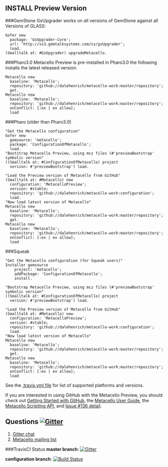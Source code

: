 ## INSTALL Preview Version

###GemStone
GsUpgrader works on all versions of GemStone against all Versions of GLASS:

```Smalltalk
Gofer new
  package: 'GsUpgrader-Core';
  url: 'http://ss3.gemtalksystems.com/ss/gsUpgrader';
  load.
(Smalltalk at: #GsUpgrader) upgradeMetacello.
```

###Pharo3.0
Metacello Preview  is pre-installed in Pharo3.0 the following installs the latest released version:

```Smalltalk
Metacello new
  baseline: 'Metacello';
  repository: 'github://dalehenrich/metacello-work:master/repository';
  get.
Metacello new
  baseline: 'Metacello';
  repository: 'github://dalehenrich/metacello-work:master/repository';
  onConflict: [:ex | ex allow];
  load
```

###Pharo (older than Pharo3.0)

```Smalltalk
"Get the Metacello configuration"
Gofer new
  gemsource: 'metacello';
  package: 'ConfigurationOfMetacello';
  load.
"Bootstrap Metacello Preview, using mcz files (#'previewBootstrap' symbolic version"
((Smalltalk at: #ConfigurationOfMetacello) project 
  version: #'previewBootstrap') load.

"Load the Preview version of Metacello from GitHub"
(Smalltalk at: #Metacello) new
  configuration: 'MetacelloPreview';
  version: #stable;
  repository: 'github://dalehenrich/metacello-work:configuration';
  load.
"Now load latest version of Metacello"
Metacello new
  baseline: 'Metacello';
  repository: 'github://dalehenrich/metacello-work:master/repository';
  get.
Metacello new
  baseline: 'Metacello';
  repository: 'github://dalehenrich/metacello-work:master/repository';
  onConflict: [:ex | ex allow];
  load
```

###Squeak

```Smalltalk
"Get the Metacello configuration (for Squeak users)"
Installer gemsource
    project: 'metacello';
    addPackage: 'ConfigurationOfMetacello';
    install.

"Bootstrap Metacello Preview, using mcz files (#'previewBootstrap' symbolic version"
((Smalltalk at: #ConfigurationOfMetacello) project 
  version: #'previewBootstrap') load.

"Load the Preview version of Metacello from GitHub"
(Smalltalk at: #Metacello) new
  configuration: 'MetacelloPreview';
  version: #stable;
  repository: 'github://dalehenrich/metacello-work:configuration';
  load.
"Now load latest version of Metacello"
Metacello new
  baseline: 'Metacello';
  repository: 'github://dalehenrich/metacello-work:master/repository';
  get.
Metacello new
  baseline: 'Metacello';
  repository: 'github://dalehenrich/metacello-work:master/repository';
  onConflict: [:ex | ex allow];
  load
```


See the [.travis.yml file](./.travis.yml) for list of supported platforms and versions.

If you are interested in using GitHub with the Metacello Preview, you should check out 
[Getting Started with GitHub][1], the [Metacello User Guide][2], the [Metacello Scripting API][3], and [Issue #136 detail][4].

## Questions [![Gitter](https://badges.gitter.im/Join%20Chat.svg)](https://gitter.im/dalehenrich/metacello-work?utm_source=badge&utm_medium=badge&utm_campaign=pr-badge&utm_content=badge)

1. [Gitter chat](https://gitter.im/dalehenrich/metacello-work)
2. [Metacello mailing list](https://groups.google.com/forum/#!forum/metacello)

###TravisCI Status
**master branch**: [![Gitter](https://badges.gitter.im/Join%20Chat.svg)](https://gitter.im/dalehenrich/metacello-work?utm_source=badge&utm_medium=badge&utm_campaign=pr-badge&utm_content=badge)

**configuration branch**: [![Build Status](https://secure.travis-ci.org/dalehenrich/metacello-work.png?branch=configuration)](http://travis-ci.org/dalehenrich/metacello-work)

[1]: docs/GettingStartedWithGitHub.md
[2]: docs/MetacelloUserGuide.md
[3]: docs/MetacelloScriptingAPI.md
[4]: docs/Issue_136Detail.md
